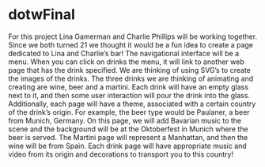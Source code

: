 # dotwFinal

For this project Lina Gamerman and Charlie Phillips will be working together. Since we both turned 21 we thought it would be a fun idea to create a page dedicated to Lina and Charlie’s bar! The navigational interface will be a menu. When you can click on drinks the menu, it will link to another web page that has the drink specified. We are thinking of using SVG’s to create the images of the drinks. The three drinks we are thinking of animating and creating are wine, beer and a martini. Each drink will have an empty glass next to it, and then some user interaction will pour the drink into the glass. Additionally, each page will have a theme, associated with a certain country of the drink’s origin. For example, the beer type would be Paulaner, a beer from Munich, Germany. On this page, we will add Bavarian music to the scene and the background will be at the Oktoberfest in Munich where the beer is served. The Martini page will represent a Manhattan, and then the wine will be from Spain. Each drink page will have appropriate music and video from its origin and decorations to transport you to this country! 
